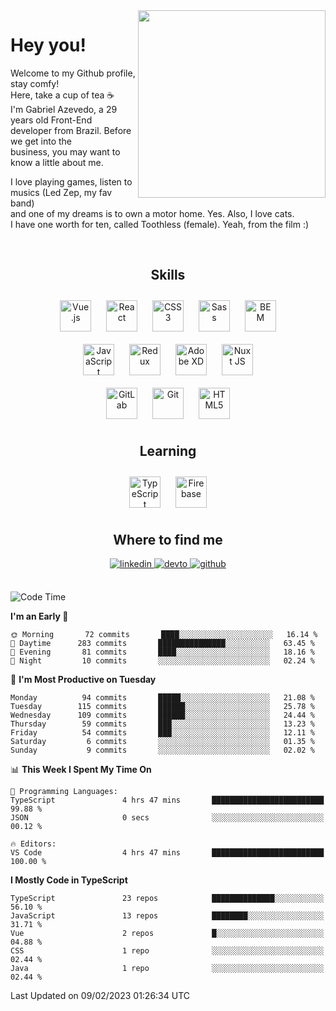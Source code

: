 <div align="right">
<img src="https://media.giphy.com/media/l46CbZ7KWEhN1oci4/giphy.gif" align="right" height="300" width="" />
</div>  
  

# Hey you!

Welcome to my Github profile, stay comfy!<br/>
Here, take a cup of tea ☕<br/>
I'm Gabriel Azevedo, a 29 years old Front-End<br/>
developer from Brazil. Before we get into the<br/>
business, you may want to know a little about me.<br>

I love playing games, listen to musics (Led Zep, my fav band)<br/>
and one of my dreams is to own a motor home. Yes. Also, I love cats.<br/>
I have one worth for ten, called Toothless (female). Yeah, from the film :)

<br/>

## <div align="center">Skills</div>  
  

<div align="center">  
<img style="margin: 10px" src="https://profilinator.rishav.dev/skills-assets/vuejs-original-wordmark.svg" alt="Vue.js" height="50" />  
<img style="margin: 10px" src="https://profilinator.rishav.dev/skills-assets/react-original-wordmark.svg" alt="React" height="50" />  
<img style="margin: 10px" src="https://profilinator.rishav.dev/skills-assets/css3-original-wordmark.svg" alt="CSS3" height="50" />  
<img style="margin: 10px" src="https://profilinator.rishav.dev/skills-assets/sass-original.svg" alt="Sass" height="50" />  
<img style="margin: 10px" src="https://profilinator.rishav.dev/skills-assets/bem.svg" alt="BEM" height="50" /><br/>  
<img style="margin: 10px" src="https://profilinator.rishav.dev/skills-assets/javascript-original.svg" alt="JavaScript" height="50" />  
<img style="margin: 10px" src="https://profilinator.rishav.dev/skills-assets/redux-original.svg" alt="Redux" height="50" />  
<img style="margin: 10px" src="https://profilinator.rishav.dev/skills-assets/adobexd.png" alt="Adobe XD" height="50" />  
<img style="margin: 10px" src="https://profilinator.rishav.dev/skills-assets/nuxt.png" alt="Nuxt JS" height="50" /><br/>
<img style="margin: 10px" src="https://profilinator.rishav.dev/skills-assets/gitlab.svg" alt="GitLab" height="50" />  
<img style="margin: 10px" src="https://profilinator.rishav.dev/skills-assets/git-scm-icon.svg" alt="Git" height="50" />  
<img style="margin: 10px" src="https://profilinator.rishav.dev/skills-assets/html5-original-wordmark.svg" alt="HTML5" height="50" />  
</div>  

## <div align="center">Learning</div>  
  

<div align="center">  
<img style="margin: 10px" src="https://profilinator.rishav.dev/skills-assets/typescript-original.svg" alt="TypeScript" height="50" />  
<img style="margin: 10px" src="https://profilinator.rishav.dev/skills-assets/firebase.png" alt="Firebase" height="50" />  
</div>  

## <div align="center">Where to find me</div>  
  

<div align="center">
<a href="https://linkedin.com/in/https://linkedin.com/in/azevedo-gabriel" target="_blank">
<img src=https://img.shields.io/badge/linkedin-%231E77B5.svg?&style=for-the-badge&logo=linkedin&logoColor=white alt=linkedin style="margin-bottom: 5px;" />
</a>
<a href="https://dev.to/https://dev.to/gpeto91" target="_blank">
<img src=https://img.shields.io/badge/dev.to-%2308090A.svg?&style=for-the-badge&logo=dev.to&logoColor=white alt=devto style="margin-bottom: 5px;" />
</a>
<a href="https://github.com/https://github.com/gpeto91" target="_blank">
<img src=https://img.shields.io/badge/github-%2324292e.svg?&style=for-the-badge&logo=github&logoColor=white alt=github style="margin-bottom: 5px;" />
</a>  
</div>  
  
<br/>

<!--START_SECTION:waka-->
![Code Time](http://img.shields.io/badge/Code%20Time-1%2C519%20hrs%2014%20mins-blue)

**I'm an Early 🐤** 

```text
🌞 Morning       72 commits       ████░░░░░░░░░░░░░░░░░░░░░   16.14 % 
🌆 Daytime      283 commits       ███████████████░░░░░░░░░░   63.45 % 
🌃 Evening       81 commits       ████░░░░░░░░░░░░░░░░░░░░░   18.16 % 
🌙 Night         10 commits       ░░░░░░░░░░░░░░░░░░░░░░░░░   02.24 % 

```
📅 **I'm Most Productive on Tuesday** 

```text
Monday          94 commits       █████░░░░░░░░░░░░░░░░░░░░   21.08 % 
Tuesday        115 commits       ██████░░░░░░░░░░░░░░░░░░░   25.78 % 
Wednesday      109 commits       ██████░░░░░░░░░░░░░░░░░░░   24.44 % 
Thursday        59 commits       ███░░░░░░░░░░░░░░░░░░░░░░   13.23 % 
Friday          54 commits       ███░░░░░░░░░░░░░░░░░░░░░░   12.11 % 
Saturday         6 commits       ░░░░░░░░░░░░░░░░░░░░░░░░░   01.35 % 
Sunday           9 commits       ░░░░░░░░░░░░░░░░░░░░░░░░░   02.02 % 

```


📊 **This Week I Spent My Time On** 

```text
💬 Programming Languages: 
TypeScript               4 hrs 47 mins       █████████████████████████   99.88 % 
JSON                     0 secs              ░░░░░░░░░░░░░░░░░░░░░░░░░   00.12 % 

🔥 Editors: 
VS Code                  4 hrs 47 mins       █████████████████████████   100.00 % 

```

**I Mostly Code in TypeScript** 

```text
TypeScript               23 repos            ██████████████░░░░░░░░░░░   56.10 % 
JavaScript               13 repos            ████████░░░░░░░░░░░░░░░░░   31.71 % 
Vue                      2 repos             █░░░░░░░░░░░░░░░░░░░░░░░░   04.88 % 
CSS                      1 repo              ░░░░░░░░░░░░░░░░░░░░░░░░░   02.44 % 
Java                     1 repo              ░░░░░░░░░░░░░░░░░░░░░░░░░   02.44 % 

```



 Last Updated on 09/02/2023 01:26:34 UTC
<!--END_SECTION:waka-->
